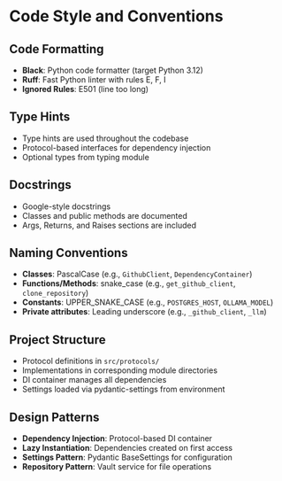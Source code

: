 # Code Style and Conventions

## Code Formatting
- **Black**: Python code formatter (target Python 3.12)
- **Ruff**: Fast Python linter with rules E, F, I
- **Ignored Rules**: E501 (line too long)

## Type Hints
- Type hints are used throughout the codebase
- Protocol-based interfaces for dependency injection
- Optional types from typing module

## Docstrings
- Google-style docstrings
- Classes and public methods are documented
- Args, Returns, and Raises sections are included

## Naming Conventions
- **Classes**: PascalCase (e.g., `GithubClient`, `DependencyContainer`)
- **Functions/Methods**: snake_case (e.g., `get_github_client`, `clone_repository`)
- **Constants**: UPPER_SNAKE_CASE (e.g., `POSTGRES_HOST`, `OLLAMA_MODEL`)
- **Private attributes**: Leading underscore (e.g., `_github_client`, `_llm`)

## Project Structure
- Protocol definitions in `src/protocols/`
- Implementations in corresponding module directories
- DI container manages all dependencies
- Settings loaded via pydantic-settings from environment

## Design Patterns
- **Dependency Injection**: Protocol-based DI container
- **Lazy Instantiation**: Dependencies created on first access
- **Settings Pattern**: Pydantic BaseSettings for configuration
- **Repository Pattern**: Vault service for file operations
